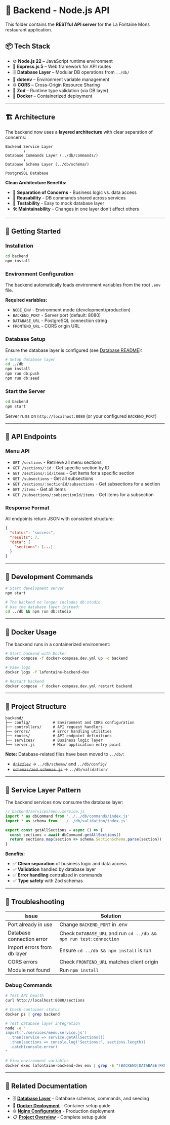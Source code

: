 # 🧠 Backend - Node.js API

This folder contains the **RESTful API server** for the La Fontaine Mons restaurant application.

## 📦 Tech Stack

- ⚙️ **Node.js 22** – JavaScript runtime environment
- 🚀 **Express.js 5** – Web framework for API routes
- 🗄️ **Database Layer** – Modular DB operations from `../db/`
- 🔐 **dotenv** – Environment variable management
- 🌐 **CORS** – Cross-Origin Resource Sharing
- 📝 **Zod** – Runtime type validation (via DB layer)
- 🐳 **Docker** – Containerized deployment

---

## 🏗️ Architecture

The backend now uses a **layered architecture** with clear separation of concerns:

```
Backend Service Layer
        ↓
Database Commands Layer (../db/commands/)
        ↓
Database Schema Layer (../db/schema/)
        ↓
PostgreSQL Database
```

**Clean Architecture Benefits:**
- 🎯 **Separation of Concerns** - Business logic vs. data access
- 🔄 **Reusability** - DB commands shared across services
- 🧪 **Testability** - Easy to mock database layer
- 🛠️ **Maintainability** - Changes in one layer don't affect others

---

## 🚀 Getting Started

### Installation

```bash
cd backend
npm install
```

### Environment Configuration

The backend automatically loads environment variables from the root `.env` file.

**Required variables:**
- `NODE_ENV` - Environment mode (development/production)
- `BACKEND_PORT` - Server port (default: 8080)
- `DATABASE_URL` - PostgreSQL connection string
- `FRONTEND_URL` - CORS origin URL

### Database Setup

Ensure the database layer is configured (see [Database README](../db/README.md)):

```bash
# Setup database layer
cd ../db
npm install
npm run db:push
npm run db:seed
```

### Start the Server

```bash
cd backend
npm start
```

Server runs on `http://localhost:8080` (or your configured `BACKEND_PORT`)

---

## 📡 API Endpoints

### Menu API
- `GET /sections` - Retrieve all menu sections
- `GET /sections/:id` - Get specific section by ID
- `GET /sections/:id/items` - Get items for a specific section
- `GET /subsections` - Get all subsections
- `GET /sections/:sectionId/subsections` - Get subsections for a section
- `GET /items` - Get all items
- `GET /subsections/:subsectionId/items` - Get items for a subsection

### Response Format
All endpoints return JSON with consistent structure:
```json
{
  "status": "success",
  "results": 7,
  "data": { 
    "sections": [...]
  }
}
```

---

## 🔧 Development Commands

```bash
# Start development server
npm start

# The backend no longer includes db:studio
# Use the database layer instead:
cd ../db && npm run db:studio
```

---

## 🐳 Docker Usage

The backend runs in a containerized environment:

```bash
# Start backend with Docker
docker compose -f docker-compose.dev.yml up -d backend

# View logs
docker logs -f lafontaine-backend-dev

# Restart backend
docker compose -f docker-compose.dev.yml restart backend
```

---

## 📁 Project Structure

```
backend/
├── config/          # Environment and CORS configuration
├── controllers/     # API request handlers
├── errors/          # Error handling utilities
├── routes/          # API endpoint definitions
├── services/        # Business logic layer
└── server.js        # Main application entry point
```

**Note:** Database-related files have been moved to `../db/`:
- ~~`drizzle/`~~ → `../db/schema/` and `../db/config/`
- ~~`schemas/zod.schemas.js`~~ → `../db/validation/`

---

## 🔄 Service Layer Pattern

The backend services now consume the database layer:

```javascript
// backend/services/menu.service.js
import * as dbCommand from '../../db/commands/index.js'
import * as schema from '../../db/validation/index.js'

export const getAllSections = async () => {
  const sections = await dbCommand.getAllSections()
  return sections.map(section => schema.SectionSchema.parse(section))
}
```

**Benefits:**
- ✅ **Clean separation** of business logic and data access
- ✅ **Validation** handled by database layer
- ✅ **Error handling** centralized in commands
- ✅ **Type safety** with Zod schemas

---

## 🐛 Troubleshooting

| Issue | Solution |
|-------|----------|
| Port already in use | Change `BACKEND_PORT` in .env |
| Database connection error | Check `DATABASE_URL` and run `cd ../db && npm run test:connection` |
| Import errors from db layer | Ensure `cd ../db && npm install` is run |
| CORS errors | Check `FRONTEND_URL` matches client origin |
| Module not found | Run `npm install` |

### Debug Commands

```bash
# Test API health
curl http://localhost:8080/sections

# Check container status
docker ps | grep backend

# Test database layer integration
node -e "
import('./services/menu.service.js')
  .then(service => service.getAllSections())
  .then(sections => console.log('Sections:', sections.length))
  .catch(console.error)
"

# View environment variables
docker exec lafontaine-backend-dev env | grep -E "(BACKEND|DATABASE|FRONTEND)"
```

---

## 🔗 Related Documentation

- 🗄️ **[Database Layer](../db/README.md)** - Database schemas, commands, and seeding
- 🐳 **[Docker Deployment](../DOCKER.README.md)** - Container setup guide
- 🌐 **[Nginx Configuration](../NGINX.README.md)** - Production deployment
- 📋 **[Project Overview](../README.md)** - Complete setup guide